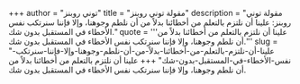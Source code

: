 +++
author = "توني روبنز"
title = "مقولة توني روبنز"
description = "مقولة توني روبنز: علينا أن نلتزم بالتعلم من أخطائنا بدلاً من أن نلطم وجوهنا، وإلا فإننا سنرتكب نفس الأخطاء في المستقبل بدون شك."
quote = '''علينا أن نلتزم بالتعلم من أخطائنا بدلاً من أن نلطم وجوهنا، وإلا فإننا سنرتكب نفس الأخطاء في المستقبل بدون شك.'''
slug = "علينا-أن-نلتزم-بالتعلم-من-أخطائنا-بدلاً-من-أن-نلطم-وجوهنا-وإلا-فإننا-سنرتكب-نفس-الأخطاء-في-المستقبل-بدون-شك"
+++
علينا أن نلتزم بالتعلم من أخطائنا بدلاً من أن نلطم وجوهنا، وإلا فإننا سنرتكب نفس الأخطاء في المستقبل بدون شك.
